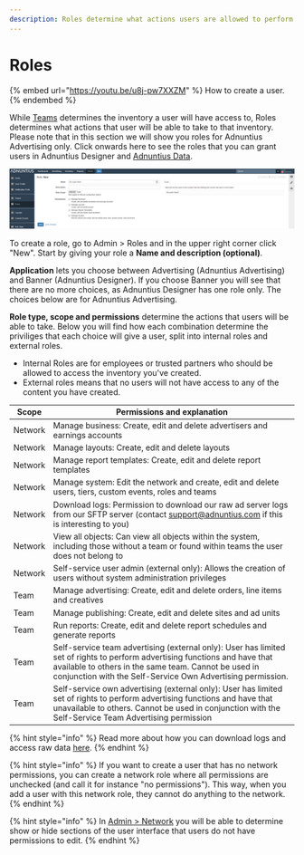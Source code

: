 ```yaml
---
description: Roles determine what actions users are allowed to perform.
---
```


# Roles

{% embed url="https://youtu.be/u8j-pw7XXZM" %}
How to create a user.
{% endembed %}

While [Teams](../../admin-api/endpoints/teams.md) determines the inventory a user will have access to, Roles determines what actions that user will be able to take to that inventory. Please note that in this section we will show you roles for Adnuntius Advertising only. Click onwards here to see the roles that you can grant users in Adnuntius Designer and [Adnuntius Data](../../../adnuntius-data/user-interface-guide/admin/users-and-teams.md).

![Creating a role](../../../.gitbook/assets/201811-reports-admin-roles.png)

To create a role, go to Admin > Roles and in the upper right corner click "New". Start by giving your role a **Name and description (optional)**.

**Application** lets you choose between Advertising (Adnuntius Advertising) and Banner (Adnuntius Designer). If you choose Banner you will see that there are no more choices, as Adnuntius Designer has one role only. The choices below are for Adnuntius Advertising.

**Role type, scope and permissions** determine the actions that users will be able to take. Below you will find how each combination determine the priviliges that each choice will give a user, split into internal roles and external roles.

* Internal Roles are for employees or trusted partners who should be allowed to access the inventory you've created.
* External roles means that no users will not have access to any of the content you have created.

| Scope   | Permissions and explanation                                                                                                                                                                                                                        |
| ------- | -------------------------------------------------------------------------------------------------------------------------------------------------------------------------------------------------------------------------------------------------- |
| Network | Manage business: Create, edit and delete advertisers and earnings accounts                                                                                                                                                                         |
| Network | Manage layouts: Create, edit and delete layouts                                                                                                                                                                                                    |
| Network | Manage report templates: Create, edit and delete report templates                                                                                                                                                                                  |
| Network | Manage system: Edit the network and create, edit and delete users, tiers, custom events, roles and teams                                                                                                                                           |
| Network | Download logs: Permission to download our raw ad server logs from our SFTP server (contact [support@adnuntius.com](mailto:support@adnuntius.com) if this is interesting to you)                                                                    |
| Network | View all objects: Can view all objects within the system, including those without a team or found within teams the user does not belong to                                                                                                         |
| Network | Self-service user admin (external only): Allows the creation of users without system administration privileges                                                                                                                                     |
| Team    | Manage advertising: Create, edit and delete orders, line items and creatives                                                                                                                                                                       |
| Team    | Manage publishing: Create, edit and delete sites and ad units                                                                                                                                                                                      |
| Team    | Run reports: Create, edit and delete report schedules and generate reports                                                                                                                                                                         |
| Team    | Self-service team advertising (external only): User has limited set of rights to perform advertising functions and have that available to others in the same team. Cannot be used in conjunction with the Self-Service Own Advertising permission. |
| Team    | Self-service own advertising (external only): User has limited set of rights to perform advertising functions and have that unavailable to others. Cannot be used in conjunction with the Self-Service Team Advertising permission                 |

{% hint style="info" %}
Read more about how you can download logs and access raw data [here](https://adnuntius.com/blog/adnuntius-brings-the-big-data/).
{% endhint %}

{% hint style="info" %}
If you want to create a user that has no network permissions, you can create a network role where all permissions are unchecked (and call it for instance "no permissions"). This way, when you add a user with this network role, they cannot do anything to the network.
{% endhint %}

{% hint style="info" %}
In [Admin > Network](../admin/network.md) you will be able to determine show or hide sections of the user interface that users do not have permissions to edit.
{% endhint %}
